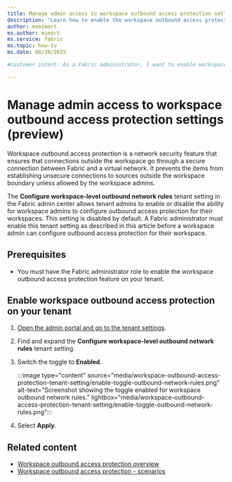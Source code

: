 ```yaml
---
title: Manage admin access to workspace outbound access protection settings
description: "Learn how to enable the workspace outbound access protection feature on your tenant."
author: msmimart
ms.author: mimart
ms.service: fabric
ms.topic: how-to
ms.date: 08/20/2025

#customer intent: As a Fabric administrator, I want to enable workspace outbound access protection on my tenant so that workspace admins can securely manage outbound network connections from their workspaces.

---
```


# Manage admin access to workspace outbound access protection settings (preview)

Workspace outbound access protection is a network security feature that ensures that connections outside the workspace go through a secure connection between Fabric and a virtual network. It prevents the items from establishing unsecure connections to sources outside the workspace boundary unless allowed by the workspace admins.

The **Configure workspace-level outbound network rules** tenant setting in the Fabric admin center allows tenant admins to enable or disable the ability for workspace admins to configure outbound access protection for their workspaces. This setting is disabled by default. A Fabric administrator must enable this tenant setting as described in this article before a workspace admin can configure outbound access protection for their workspace.

## Prerequisites

* You must have the Fabric administrator role to enable the workspace outbound access protection feature on your tenant.

## Enable workspace outbound access protection on your tenant

1. [Open the admin portal and go to the tenant settings](/fabric/admin/about-tenant-settings#how-to-get-to-the-tenant-settings).

1. Find and expand the **Configure workspace-level outbound network rules** tenant setting.

1. Switch the toggle to **Enabled**.

   :::image type="content" source="media/workspace-outbound-access-protection-tenant-setting/enable-toggle-outbound-network-rules.png" alt-text="Screenshot showing the toggle enabled for workspace outbound network rules." lightbox="media/workspace-outbound-access-protection-tenant-setting/enable-toggle-outbound-network-rules.png":::

1. Select **Apply**.

## Related content

- [Workspace outbound access protection overview](./workspace-outbound-access-protection-overview.md)
- [Workspace outbound access protection - scenarios](./workspace-outbound-access-protection-scenarios.md)
